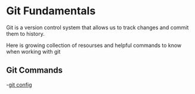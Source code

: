 # Git Fundamentals

Git is a version control system that allows us to track changes and commit them to history.

Here is growing collection of resourses and helpful commands to know when working with git

## Git Commands 
-[git config](./commands/Config.md)